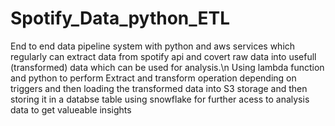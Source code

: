 # Spotify_Data_python_ETL
End to end data pipeline system with python and aws services which regularly can extract data from spotify api and covert raw data into usefull (transformed) data which can be used for analysis.\n
Using lambda function and python to perform Extract and transform operation depending on triggers and then loading the transformed data into S3 storage and then storing it in a databse table using snowflake for further acess to analysis data to get valueable insights
